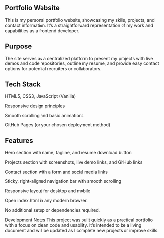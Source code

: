 **Portfolio Website**
--
This is my personal portfolio website, showcasing my skills, projects, and contact information. It’s a straightforward representation of my work and capabilities as a frontend developer.


**Purpose**
--
The site serves as a centralized platform to present my projects with live demos and code repositories, outline my resume, and provide easy contact options for potential recruiters or collaborators.

**Tech Stack**
--
HTML5, CSS3, JavaScript (Vanilla)

Responsive design principles

Smooth scrolling and basic animations

GitHub Pages (or your chosen deployment method)

**Features**
--
Hero section with name, tagline, and resume download button

Projects section with screenshots, live demo links, and GitHub links

Contact section with a form and social media links

Sticky, right-aligned navigation bar with smooth scrolling

Responsive layout for desktop and mobile


Open index.html in any modern browser.

No additional setup or dependencies required.

Development Notes
This project was built quickly as a practical portfolio with a focus on clean code and usability. It’s intended to be a living document and will be updated as I complete new projects or improve skills.
